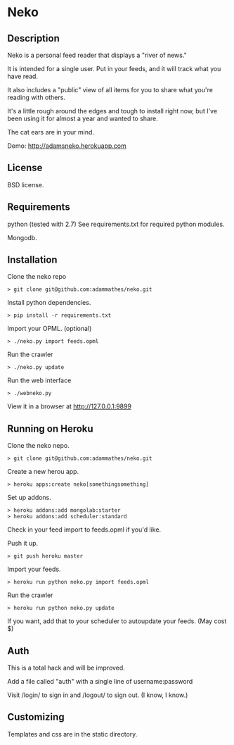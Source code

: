 # Neko

## Description

Neko is a personal feed reader that displays a "river of news."

It is intended for a single user. Put in your feeds, and it will track what you have read.

It also includes a "public" view of all items for you to share what you're reading with others.

It's a little rough around the edges and tough to install right now, but I've been using it for almost a year and wanted to share.

The cat ears are in your mind.

Demo: http://adamsneko.herokuapp.com

## License

BSD license.

## Requirements

python (tested with 2.7)
See requirements.txt for required python modules.

Mongodb.

## Installation

Clone the neko repo

    > git clone git@github.com:adammathes/neko.git

Install python dependencies.

    > pip install -r requirements.txt

Import your OPML. (optional)

    > ./neko.py import feeds.opml

Run the crawler

    > ./neko.py update

Run the web interface

    > ./webneko.py

View it in a browser at http://127.0.0.1:9899

## Running on Heroku

Clone the neko nepo.

    > git clone git@github.com:adammathes/neko.git

Create a new herou app.

    > heroku apps:create neko[somethingsomething]
    
Set up addons.

    > heroku addons:add mongolab:starter
    > heroku addons:add scheduler:standard

Check in your feed import to feeds.opml if you'd like.

Push it up.

    > git push heroku master

Import your feeds.

    > heroku run python neko.py import feeds.opml

Run the crawler

    > heroku run python neko.py update

If you want, add that to your scheduler to autoupdate your feeds. (May cost $)

## Auth

This is a total hack and will be improved.

Add a file called "auth" with a single line of username:password

Visit /login/ to sign in and /logout/ to sign out. (I know, I know.)

## Customizing

Templates and css are in the static directory.
